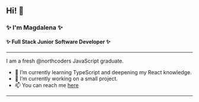 ## Hi! 👋

### ✨ I'm Magdalena ✨
#### ✨ Full Stack Junior Software Developer ✨
---

I am a fresh @northcoders JavaScript graduate.

- 🌱 I’m currently learning TypeScript and deepening my React knowledge.
- 🔭 I’m currently working on a small project.
- 📫 You can reach me [here](https://www.linkedin.com/in/magdalena-janeckova-b4a641134/)

---

<!--
**Magdaleeena/Magdaleeena** is a ✨ _special_ ✨ repository because its `README.md` (this file) appears on your GitHub profile.

Here are some ideas to get you started:

- 🔭 I’m currently working on ...
- 🌱 I’m currently learning ...
- 👯 I’m looking to collaborate on ...
- 🤔 I’m looking for help with ...
- 💬 Ask me about ...
- 📫 How to reach me: ...
- 😄 Pronouns: ...
- ⚡ Fun fact: ...
-->
